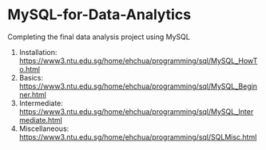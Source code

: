 # MySQL-for-Data-Analytics
Completing the final data analysis project using MySQL 

1. Installation: https://www3.ntu.edu.sg/home/ehchua/programming/sql/MySQL_HowTo.html
2. Basics: https://www3.ntu.edu.sg/home/ehchua/programming/sql/MySQL_Beginner.html
3. Intermediate: https://www3.ntu.edu.sg/home/ehchua/programming/sql/MySQL_Intermediate.html
4. Miscellaneous: https://www3.ntu.edu.sg/home/ehchua/programming/sql/SQLMisc.html
